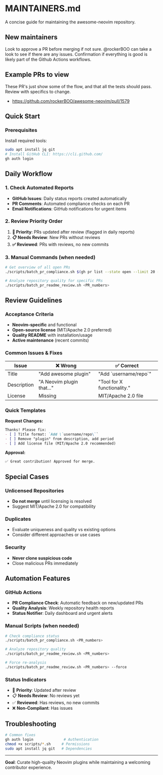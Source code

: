 # MAINTAINERS.md

A concise guide for maintaining the awesome-neovim repository.

## New maintainers

Look to approve a PR before merging if not sure. @rockerBOO can take a look to see if there are any issues. Confirmation if everything is good is likely part of the Github Actions workflows. 

## Example PRs to view

These PR's just show some of the flow, and that all the tests should pass. Review with specifics to change. 

- https://github.com/rockerBOO/awesome-neovim/pull/1579

## Quick Start

### Prerequisites
Install required tools:
```bash
sudo apt install jq git
# Install GitHub CLI: https://cli.github.com/
gh auth login
```

## Daily Workflow

### 1. Check Automated Reports
- **GitHub Issues**: Daily status reports created automatically
- **PR Comments**: Automated compliance checks on each PR
- **Email Notifications**: GitHub notifications for urgent items

### 2. Review Priority Order
1. **🚨 Priority**: PRs updated after review (flagged in daily reports)
2. **📋 Needs Review**: New PRs without reviews
3. **✅ Reviewed**: PRs with reviews, no new commits

### 3. Manual Commands (when needed)
```bash
# Get overview of all open PRs
./scripts/batch_pr_compliance.sh $(gh pr list --state open --limit 20 --json number --jq '.[].number | tostring' | tr '\n' ' ')

# Analyze repository quality for specific PRs
./scripts/batch_pr_readme_review.sh <PR_numbers>
```

## Review Guidelines

### Acceptance Criteria
- **Neovim-specific** and functional
- **Open-source license** (MIT/Apache 2.0 preferred)
- **Quality README** with installation/usage
- **Active maintenance** (recent commits)

### Common Issues & Fixes
| Issue | ❌ Wrong | ✅ Correct |
|-------|----------|------------|
| Title | "Add awesome plugin" | "Add \`username/repo\`" |
| Description | "A Neovim plugin that..." | "Tool for X functionality." |
| License | Missing | MIT/Apache 2.0 file |

### Quick Templates

**Request Changes:**
```markdown
Thanks! Please fix:
- [ ] Title format: `Add \`username/repo\``
- [ ] Remove "plugin" from description, add period
- [ ] Add license file (MIT/Apache 2.0 recommended)
```

**Approval:**
```markdown
✅ Great contribution! Approved for merge.
```

## Special Cases

### Unlicensed Repositories
- **Do not merge** until licensing is resolved
- Suggest MIT/Apache 2.0 for compatibility

### Duplicates
- Evaluate uniqueness and quality vs existing options
- Consider different approaches or use cases

### Security
- **Never clone suspicious code**
- Close malicious PRs immediately

## Automation Features

### GitHub Actions
- **PR Compliance Check**: Automatic feedback on new/updated PRs
- **Quality Analysis**: Weekly repository health reports
- **Status Notifier**: Daily dashboard and urgent alerts

### Manual Scripts (when needed)
```bash
# Check compliance status
./scripts/batch_pr_compliance.sh <PR_numbers>

# Analyze repository quality  
./scripts/batch_pr_readme_review.sh <PR_numbers>

# Force re-analysis
./scripts/batch_pr_readme_review.sh <PR_numbers> --force
```

### Status Indicators
- 🚨 **Priority**: Updated after review
- 📋 **Needs Review**: No reviews yet  
- ✅ **Reviewed**: Has reviews, no new commits
- ❌ **Non-Compliant**: Has issues

## Troubleshooting

```bash
# Common fixes
gh auth login              # Authentication
chmod +x scripts/*.sh     # Permissions
sudo apt install jq git   # Dependencies
```

---

**Goal**: Curate high-quality Neovim plugins while maintaining a welcoming contributor experience.
